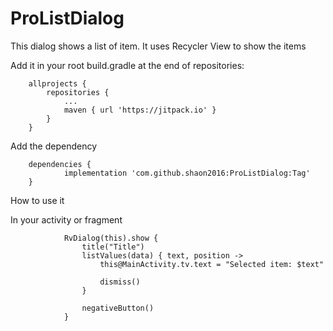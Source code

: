 # ProListDialog
This dialog shows a list of item. It uses Recycler View to show the items

Add it in your root build.gradle at the end of repositories:

```
	allprojects {
		repositories {
			...
			maven { url 'https://jitpack.io' }
		}
	}
```
Add the dependency

```
	dependencies {
	        implementation 'com.github.shaon2016:ProListDialog:Tag'
	}
```

How to use it

In your activity or fragment

```
            RvDialog(this).show {
                title("Title")
                listValues(data) { text, position ->
                    this@MainActivity.tv.text = "Selected item: $text"

                    dismiss()
                }

                negativeButton()
            }
```
